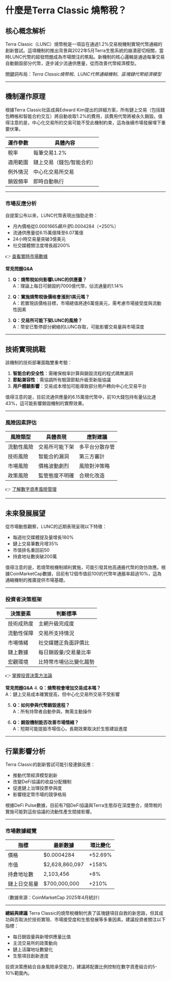 # 什麼是Terra Classic 燒幣稅？

## 核心概念解析

Terra Classic（LUNC）燒幣稅是一項旨在通過1.2%交易稅機制實現代幣通縮的創新嘗試。這項機制的推出背景與2022年5月Terra生態系統的崩潰密切相關，當時LUNC代幣的超發問題成為市場關注的焦點。新機制的核心邏輯是通過每筆交易自動銷毀部分代幣，逐步減少流通供應量，從而改善代幣經濟模型。

關鍵詞布局：*Terra Classic燒幣稅*、*LUNC代幣通縮機制*、*區塊鏈代幣經濟模型*

---

## 機制運作原理

根據Terra Classic社區成員Edward Kim提出的詳細方案，所有鏈上交易（包括錢包轉帳和智能合約交互）將自動收取1.2%的費用，該費用代幣將被永久銷毀。值得注意的是，中心化交易所的交易可能不受此機制約束，這為後續市場發展埋下重要伏筆。

| 運作參數          | 具體內容                     |
|-------------------|----------------------------|
| 稅率              | 每筆交易1.2%                 |
| 適用範圍          | 鏈上交易（錢包/智能合約）    |
| 例外情況          | 中心化交易所交易             |
| 銷毀頻率          | 即時自動執行                 |

---

### 市場反應分析

自提案公布以來，LUNC代幣表現出強勁走勢：
- 月內價格從$0.0001665飆升至$0.0004284（+250%）
- 流通供應量從6.15萬億降至6.07萬億
- 24小時交易量突破3億美元
- 社交媒體關注度增長超200%

👉 [查看實時市場數據](https://bit.ly/okx_welcome)

**常見問題Q&A**
1. **Q：燒幣稅如何影響LUNC的供應量？**  
   A：理論上每日可銷毀約7000億代幣，佔流通量的1.14%

2. **Q：實施燒幣稅後價格會漲到1美元嗎？**  
   A：若實現該價格目標，市場總值將達6萬億美元，需考慮市場接受度與流動性因素

3. **Q：交易所可能下架LUNC的風險？**  
   A：幣安已暫停部分網絡的LUNC存取，可能影響交易量與市場深度

---

## 技術實現挑戰

該機制的技術部署面臨雙重考驗：
1. **智能合約安全性**：需確保稅率計算與銷毀流程的程式碼無漏洞
2. **節點兼容性**：需協調所有驗證節點升級至新版協議
3. **用戶體驗影響**：交易成本增加可能導致部分用戶轉向中心化交易平台

值得注意的是，目前流通供應量的6.15萬億代幣中，前10大錢包持有量佔比達43%，這可能影響銷毀機制的實際效果。

---

### 風險因素評估

| 風險類型          | 具體表現                     | 應對建議                 |
|-------------------|----------------------------|--------------------------|
| 流動性風險        | 交易所可能下架               | 多平台分散存管           |
| 技術風險          | 智能合約漏洞                 | 第三方審計               |
| 市場風險          | 價格波動劇烈                 | 風險對沖策略             |
| 政策風險          | 監管態度不明確               | 合規化改造               |

👉 [了解數字資產風險管理](https://bit.ly/okx_welcome)

---

## 未來發展展望

從市場動態觀察，LUNC的近期表現呈現以下特徵：
- 每週社交媒體提及量增長180%
- 鏈上交易筆數月增35%
- 市值排名重回前50
- 持倉地址數突破200萬

值得注意的是，若燒幣稅機制順利實施，可能引發其他高通脹代幣的效仿效應。根據CoinMarketCap數據，目前有12個市值前100的代幣年通脹率超過10%，這為通縮機制的推廣提供市場基礎。

---

### 投資者決策框架

| 決策要素          | 判斷標準                     |
|-------------------|----------------------------|
| 技術成熟度        | 主網升級完成度               |
| 流動性保障        | 交易所支持情況               |
| 市場情緒          | 社交媒體正負面評價比         |
| 鏈上數據          | 每日銷毀量/交易量比率        |
| 宏觀環境          | 比特幣市場佔比變化趨勢       |

👉 [掌握投資決策方法論](https://bit.ly/okx_welcome)

**常見問題Q&A**
4. **Q：燒幣稅會增加交易成本嗎？**  
   A：鏈上交易成本確實提高，但中心化交易所交易不受影響

5. **Q：如何參與代幣銷毀進程？**  
   A：所有持幣者自動參與，無需主動操作

6. **Q：銷毀機制能否改善市場情緒？**  
   A：短期可能提振市場信心，長期效果取決於生態建設進度

---

## 行業影響分析

Terra Classic的創新嘗試可能引發連鎖反應：
- 推動代幣經濟模型創新
- 改變DeFi協議的收益分配機制
- 促進鏈上治理投票參與度
- 影響穩定幣市場的競爭格局

根據DeFi Pulse數據，目前有7個DeFi協議與Terra生態存在深度整合，燒幣稅的實施可能對這些協議的流動性產生間接影響。

---

### 市場數據縱覽

| 指標              | 最新數據                     | 環比變化       |
|-------------------|----------------------------|--------------|
| 價格              | $0.0004284                 | +52.69%       |
| 市值              | $2,628,860,097              | +158%         |
| 持倉地址數      | 2,103,456                   | +8%           |
| 鏈上日交易量    | $700,000,000                | +210%         |

（數據來源：CoinMarketCap 2025年4月統計）

---

**總結與建議**
Terra Classic的燒幣稅機制代表了區塊鏈項目自救的新思路，但其成功與否取決於技術實現、市場接受度和生態發展等多重因素。建議投資者關注以下指標：
- 每日銷毀量與新增供應量比值
- 主流交易所的政策動向
- 鏈上活躍地址數變化
- 生態項目創新進度

投資決策應結合自身風險承受能力，建議將配置比例控制在數字資產組合的5-10%範圍內。